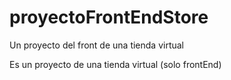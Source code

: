 # proyectoFrontEndStore
Un proyecto del front de una tienda virtual

Es un proyecto de una tienda virtual (solo frontEnd)
